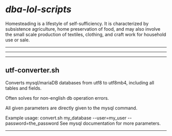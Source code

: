 # *dba-lol-scripts*
Homesteading is a lifestyle of self-sufficiency. It is characterized by subsistence agriculture, home preservation of food, and may also involve the small scale production of textiles, clothing, and craft work for household use or sale.

---

---

---

## utf-converter.sh


Converts mysql/mariaDB databases from utf8 to utf8mb4, including all tables and fields.

Often solves for non-english db operation errors.



All given parameters are directly given to the mysql command.


Example usage: convert.sh my_database --user=my_user --password=the_password
See mysql documentation for more parameters.

-------------------------------
